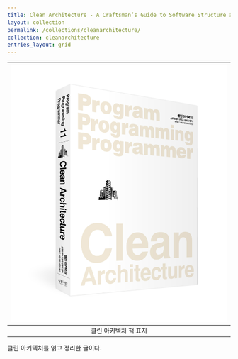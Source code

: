 ```yaml
---
title: Clean Architecture - A Craftsman’s Guide to Software Structure and Design
layout: collection
permalink: /collections/cleanarchitecture/
collection: cleanarchitecture
entries_layout: grid
---
```


| ![책 표지](/assets/images/ed919ceca780ec9e85ecb2b4.jpg) | 
|:--:| 
| 클린 아키텍처 책 표지 |

클린 아키텍처를 읽고 정리한 글이다.